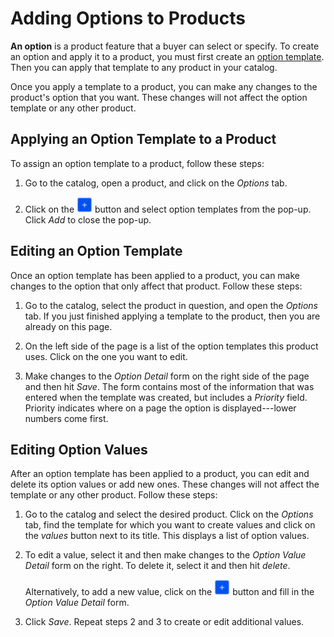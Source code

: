 # Adding Options to Products [](id=adding-options-to-products)

**An option** is a product feature that a buyer can select or specify. To create
an option and apply it to a product, you must first create an 
[option template](/web/liferay-emporio/documentation/-/knowledge_base/1-0/options). 
Then you can apply that template to any product in your catalog.

Once you apply a template to a product, you can make any changes to the
product's option that you want. These changes will not affect the option
template or any other product.

## Applying an Option Template to a Product [](id=applying-an-option-template-to-a-product)

To assign an option template to a product, follow these steps:

1.  Go to the catalog, open a product, and click on the *Options* tab.

2.  Click on the ![Add](../../../images/icon-add.png) button and select option
    templates from the pop-up. Click *Add* to close the pop-up.

## Editing an Option Template [](id=editing-an-option-template)

Once an option template has been applied to a product, you can make changes to
the option that only affect that product. Follow these steps:

1.  Go to the catalog, select the product in question, and open the *Options*
    tab. If you just finished applying a template to the product, then you are
    already on this page.

2.  On the left side of the page is a list of the option templates this product
    uses. Click on the one you want to edit.

3.  Make changes to the *Option Detail* form on the right side of the page and
    then hit *Save*. The form contains most of the information that was entered
    when the template was created, but includes a *Priority* field. Priority
    indicates where on a page the option is displayed---lower numbers come
    first.

## Editing Option Values [](id=creating-option-values)

After an option template has been applied to a product, you can edit and delete
its option values or add new ones. These changes will not affect the template or
any other product. Follow these steps:

1.  Go to the catalog and select the desired product. Click on the *Options*
    tab, find the template for which you want to create values and click on the
    *values* button next to its title. This displays a list of option values.

2.  To edit a value, select it and then make changes to the *Option
    Value Detail* form on the right. To delete it, select it and then hit
    *delete*.

    Alternatively, to add a new value, click on the
    ![Add](../../../images/icon-add.png) button and fill in the *Option Value
    Detail* form.

3.  Click *Save*. Repeat steps 2 and 3 to create or edit additional values.
